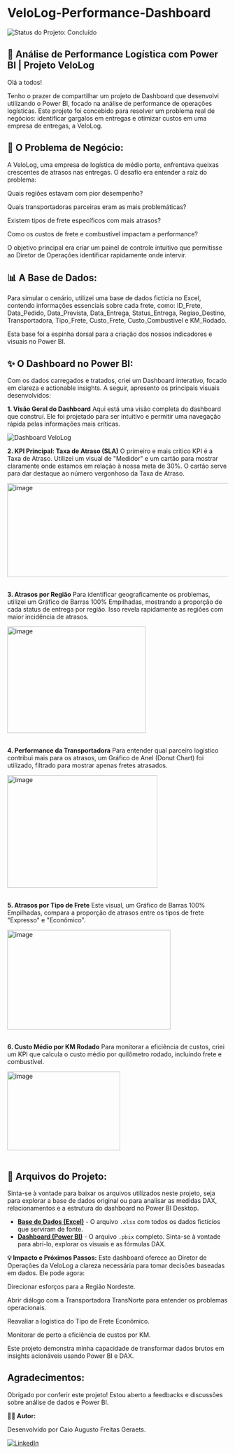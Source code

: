 # VeloLog-Performance-Dashboard

![Status do Projeto: Concluído](https://img.shields.io/badge/status-concluído-brightgreen)

## 📝 Análise de Performance Logística com Power BI | Projeto VeloLog

Olá a todos!

Tenho o prazer de compartilhar um projeto de Dashboard que desenvolvi utilizando o Power BI, focado na análise de performance de operações logísticas. Este projeto foi concebido para resolver um problema real de negócios: identificar gargalos em entregas e otimizar custos em uma empresa de entregas, a VeloLog.

## 🚀 O Problema de Negócio:
A VeloLog, uma empresa de logística de médio porte, enfrentava queixas crescentes de atrasos nas entregas. O desafio era entender a raiz do problema:

Quais regiões estavam com pior desempenho?

Quais transportadoras parceiras eram as mais problemáticas?

Existem tipos de frete específicos com mais atrasos?

Como os custos de frete e combustível impactam a performance?

O objetivo principal era criar um painel de controle intuitivo que permitisse ao Diretor de Operações identificar rapidamente onde intervir.

## 📊 A Base de Dados:
Para simular o cenário, utilizei uma base de dados fictícia no Excel, contendo informações essenciais sobre cada frete, como: ID_Frete, Data_Pedido, Data_Prevista, Data_Entrega, Status_Entrega, Regiao_Destino, Transportadora, Tipo_Frete, Custo_Frete, Custo_Combustivel e KM_Rodado.

Esta base foi a espinha dorsal para a criação dos nossos indicadores e visuais no Power BI.

## ✨ O Dashboard no Power BI:
Com os dados carregados e tratados, criei um Dashboard interativo, focado em clareza e actionable insights. A seguir, apresento os principais visuais desenvolvidos:

**1. Visão Geral do Dashboard**
Aqui está uma visão completa do dashboard que construí. Ele foi projetado para ser intuitivo e permitir uma navegação rápida pelas informações mais críticas.

![Dashboard VeloLog](https://github.com/user-attachments/assets/1bccd2eb-24d6-41db-abfb-a676cbfc1aa0)

**2. KPI Principal: Taxa de Atraso (SLA)**
O primeiro e mais crítico KPI é a Taxa de Atraso. Utilizei um visual de "Medidor" e um cartão para mostrar claramente onde estamos em relação à nossa meta de 30%. O cartão serve para dar destaque ao número vergonhoso da Taxa de Atraso.

<img width="531" height="214" alt="image" src="https://github.com/user-attachments/assets/3aa63263-b172-4a77-adfa-889743d3b061" />
<br>
<br>

**3. Atrasos por Região**
Para identificar geograficamente os problemas, utilizei um Gráfico de Barras 100% Empilhadas, mostrando a proporção de cada status de entrega por região. Isso revela rapidamente as regiões com maior incidência de atrasos.

<img width="316" height="243" alt="image" src="https://github.com/user-attachments/assets/ff8765f9-95bf-432a-976c-2a112b719492" />
<br>
<br>

**4. Performance da Transportadora**
Para entender qual parceiro logístico contribui mais para os atrasos, um Gráfico de Anel (Donut Chart) foi utilizado, filtrado para mostrar apenas fretes atrasados.

<img width="343" height="257" alt="image" src="https://github.com/user-attachments/assets/6571a6b9-f865-4e9a-8ebf-4c4222d08031" />
<br>
<br>

**5. Atrasos por Tipo de Frete**
Este visual, um Gráfico de Barras 100% Empilhadas, compara a proporção de atrasos entre os tipos de frete "Expresso" e "Econômico".

<img width="373" height="227" alt="image" src="https://github.com/user-attachments/assets/327d8bcb-1961-4235-81dd-cac26ab3f6bc" />
<br>
<br>

**6. Custo Médio por KM Rodado**
Para monitorar a eficiência de custos, criei um KPI que calcula o custo médio por quilômetro rodado, incluindo frete e combustível.

<img width="258" height="180" alt="image" src="https://github.com/user-attachments/assets/c1152408-3486-45d9-8042-70443672a206" />
<br>
<br>

## 📂 Arquivos do Projeto:

Sinta-se à vontade para baixar os arquivos utilizados neste projeto, seja para explorar a base de dados original ou para analisar as medidas DAX, relacionamentos e a estrutura do dashboard no Power BI Desktop.

* **[Base de Dados (Excel)](./Base_VeloLog.xlsx)** - O arquivo `.xlsx` com todos os dados fictícios que serviram de fonte.
* **[Dashboard (Power BI)](./VeloLog-Performance-Dashboard.pbix)** - O arquivo `.pbix` completo. Sinta-se à vontade para abri-lo, explorar os visuais e as fórmulas DAX.


**💡 Impacto e Próximos Passos:**
Este dashboard oferece ao Diretor de Operações da VeloLog a clareza necessária para tomar decisões baseadas em dados. Ele pode agora:

Direcionar esforços para a Região Nordeste.

Abrir diálogo com a Transportadora TransNorte para entender os problemas operacionais.

Reavaliar a logística do Tipo de Frete Econômico.

Monitorar de perto a eficiência de custos por KM.

Este projeto demonstra minha capacidade de transformar dados brutos em insights acionáveis usando Power BI e DAX.

## Agradecimentos:
Obrigado por conferir este projeto! Estou aberto a feedbacks e discussões sobre análise de dados e Power BI.

**👨‍💻 Autor:**

Desenvolvido por Caio Augusto Freitas Geraets.

[![LinkedIn](https://img.shields.io/badge/linkedin-%230077B5.svg?style=for-the-badge&logo=linkedin&logoColor=white)](https://www.linkedin.com/in/caio-geraets/)
